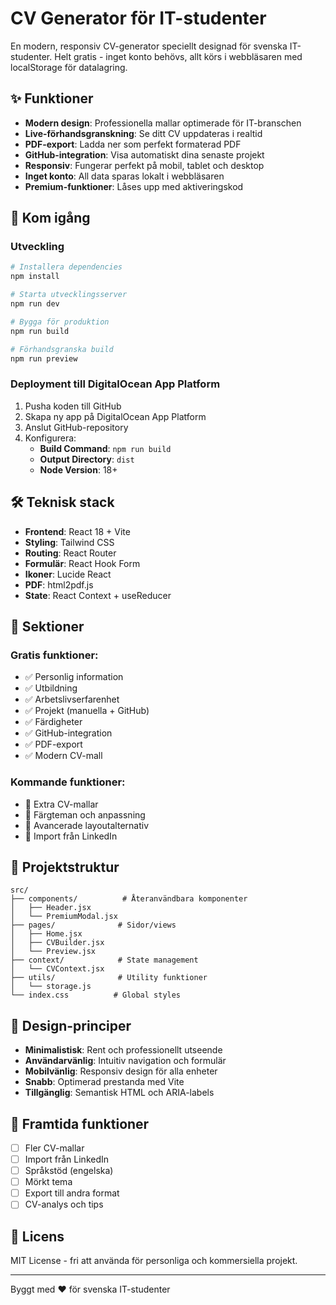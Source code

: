 # CV Generator för IT-studenter

En modern, responsiv CV-generator speciellt designad för svenska IT-studenter. Helt gratis - inget konto behövs, allt körs i webbläsaren med localStorage för datalagring.

## ✨ Funktioner

- **Modern design**: Professionella mallar optimerade för IT-branschen
- **Live-förhandsgranskning**: Se ditt CV uppdateras i realtid
- **PDF-export**: Ladda ner som perfekt formaterad PDF
- **GitHub-integration**: Visa automatiskt dina senaste projekt
- **Responsiv**: Fungerar perfekt på mobil, tablet och desktop
- **Inget konto**: All data sparas lokalt i webbläsaren
- **Premium-funktioner**: Låses upp med aktiveringskod

## 🚀 Kom igång

### Utveckling

```bash
# Installera dependencies
npm install

# Starta utvecklingsserver
npm run dev

# Bygga för produktion
npm run build

# Förhandsgranska build
npm run preview
```

### Deployment till DigitalOcean App Platform

1. Pusha koden till GitHub
2. Skapa ny app på DigitalOcean App Platform
3. Anslut GitHub-repository
4. Konfigurera:
   - **Build Command**: `npm run build`
   - **Output Directory**: `dist`
   - **Node Version**: 18+

## 🛠️ Teknisk stack

- **Frontend**: React 18 + Vite
- **Styling**: Tailwind CSS
- **Routing**: React Router
- **Formulär**: React Hook Form
- **Ikoner**: Lucide React
- **PDF**: html2pdf.js
- **State**: React Context + useReducer

## 📱 Sektioner

### Gratis funktioner:
- ✅ Personlig information
- ✅ Utbildning
- ✅ Arbetslivserfarenhet
- ✅ Projekt (manuella + GitHub)
- ✅ Färdigheter
- ✅ GitHub-integration
- ✅ PDF-export
- ✅ Modern CV-mall

### Kommande funktioner:
- 🔮 Extra CV-mallar
- 🔮 Färgteman och anpassning
- 🔮 Avancerade layoutalternativ
- 🔮 Import från LinkedIn

<!-- Premium system temporarily disabled - ready for future activation
## 🔐 Premium-aktivering

Aktiveringskoder köps via Gumroad. Giltiga koder:
- `PREMIUM2024`
- `GUMROAD_PREMIUM` 
- `STUDENT_PRO`
-->

## 📂 Projektstruktur

```
src/
├── components/          # Återanvändbara komponenter
│   ├── Header.jsx
│   └── PremiumModal.jsx
├── pages/              # Sidor/views
│   ├── Home.jsx
│   ├── CVBuilder.jsx
│   └── Preview.jsx
├── context/            # State management
│   └── CVContext.jsx
├── utils/              # Utility funktioner
│   └── storage.js
└── index.css          # Global styles
```

## 🎨 Design-principer

- **Minimalistisk**: Rent och professionellt utseende
- **Användarvänlig**: Intuitiv navigation och formulär
- **Mobilvänlig**: Responsiv design för alla enheter
- **Snabb**: Optimerad prestanda med Vite
- **Tillgänglig**: Semantisk HTML och ARIA-labels

## 🚀 Framtida funktioner

- [ ] Fler CV-mallar
- [ ] Import från LinkedIn
- [ ] Språkstöd (engelska)
- [ ] Mörkt tema
- [ ] Export till andra format
- [ ] CV-analys och tips

## 📝 Licens

MIT License - fri att använda för personliga och kommersiella projekt.

---

Byggt med ❤️ för svenska IT-studenter